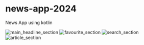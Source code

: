 # news-app-2024
News App using  kotlin

![main_headline_section](https://github.com/Kunalsinghchauhan/news-app-2024/assets/86568820/44f35656-2a11-491d-b637-8e199ccca57c)
![favourite_section](https://github.com/Kunalsinghchauhan/news-app-2024/assets/86568820/7889bb43-b9c0-467c-8664-ce000d3e16e1)
![search_section](https://github.com/Kunalsinghchauhan/news-app-2024/assets/86568820/684539ff-02c4-43c2-8b3d-71ea65171f1a)
![article_section](https://github.com/Kunalsinghchauhan/news-app-2024/assets/86568820/905f5ab7-518f-41bc-850b-0b0708bab116)
